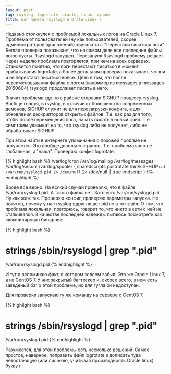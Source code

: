 ```yaml
---
layout: post
tag: rsyslog, logrotate, oracle, linux, тупняк
title: Баг пакета rsyslogd в Orale Linux 7
---
```


Недавно столкнулся с проблемой локальных логов на Oracle Linux 7. Проблема от пользователей (ну как пользователей, скорее администраторов приложений) звучала так: "Перестали писаться логи". Беглая проверка показывает, что на самом деле все последние файлы логов пусты. Rsyslogd запущен. Перезапуск Rsyslogd проблему решает. Через неделю проблема повторяется, при чем на всех серверах. Становится понятно, что логи перестают писаться в момент срабатывания logrotate, а более детальная проверка показывает, чо они и не перестают писаться вовсе. Дело в том, что после переименовывания фаайла с логом (например из messages в messages-20150604) rsyslogd продолжает писать в него.

Значит проблема где-то в районе отправки SIGHUP процессу rsyslog. Вообще говоря, в rsyslog, в отличии от большинства современных демонов, SIGHUP служит не для перезагрузки конфига, а для обновления дескрипторов открытых файлов. Т.е. как раз для того, чтобы после перемещения лога, начать писать в новый файл. Т.е. симптомы указыват на то, что rsyslog либо не получает, либо не обрабатывает SIGHUP. 
 
При этом найти в интернете упоминания о похожей проблме не получается. Это вообще довольно странно. Т.е. проблема явно не глобальная, а "наша". Проверяю конфиг logrotate.

{% highlight bash %}
/var/log/cron
/var/log/maillog
/var/log/messages
/var/log/secure
/var/log/spooler
{
    sharedscripts
    postrotate
	/bin/kill -HUP `cat /var/run/syslogd.pid 2> /dev/null` 2> /dev/null || true
    endscript
}
{% endhighlight %}

Вроде все верно. На всякий случай проверяю, что в файле /var/run/syslogd.pid. А такого файла нет. Зато есть /var/run/syslogd.pid. Ну как жеж так. Проверяю конфиг, проверяю параметры запуска. Не понятно, почему у нас rsyslog вдруг пишет pid не в тот файл. О том, что проблема локальная, повторюсь, говорит то, что никто в сети с ней не сталкивался. В качестве последней надежды пытаюсь посмотреть как скомпилирован бинарник:

{% highlight bash %}
# strings /sbin/rsyslogd | grep "\.pid"
/var/run/rsyslogd.pid
{% endhighlight %}

И тут я вспоминаю факт, о котором совсем забыл. Это же Oracle Linux 7, а не CentOS 7. У них закрытый багтрекер и, скорее всего, в нем есть заведеный баг о этой проблеме, но для гугла он недоступен.

Для проверки запускаю ту же команду на сервере с CentOS 7.

{% highlight bash %}
# strings /sbin/rsyslogd | grep "\.pid"
/var/run/syslogd.pid
{% endhighlight %}

Разумеется, для этой проблемы есть несколько решений. Самое простое, наверное, поправить файл logrotate и дописать туда недостающую (или лишнюю, учитывая производность Oracle linux) букву r.
